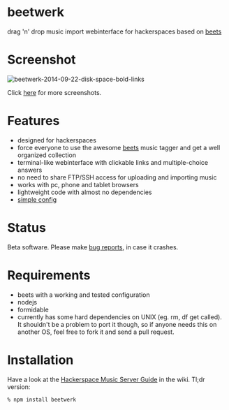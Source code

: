 beetwerk
========
drag 'n' drop music import webinterface for hackerspaces based on [beets](https://github.com/sampsyo/beets)


Screenshot
=======
![beetwerk-2014-09-22-disk-space-bold-links](https://cloud.githubusercontent.com/assets/7833187/4350235/3ed5613e-41de-11e4-92c8-0145e2926996.png)

Click [here](https://github.com/Bytewerk/beetwerk/issues/1) for more screenshots.


Features
========
* designed for hackerspaces
* force everyone to use the awesome [beets](https://github.com/sampsyo/beets) music tagger and get a well organized collection
* terminal-like webinterface with clickable links and multiple-choice answers
* no need to share FTP/SSH access for uploading and importing music
* works with pc, phone and tablet browsers
* lightweight code with almost no dependencies
* [simple config](https://github.com/Bytewerk/beetwerk/blob/master/config.sample.js)



Status
========
Beta software. Please make [bug reports](https://github.com/Bytewerk/beetwerk/issues), in case it crashes.


Requirements
========
* beets with a working and tested configuration
* nodejs
* formidable
* currently has some hard dependencies on UNIX (eg. rm, df get called). It shouldn't be a problem to port it though, so if anyone needs this on another OS, feel free to fork it and send a pull request.


Installation
=======
Have a look at the [Hackerspace Music Server Guide](https://github.com/Bytewerk/beetwerk/wiki/Hackerspace-Music-Server-Guide) in the wiki. Tl;dr version:

```% npm install beetwerk```
